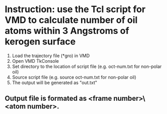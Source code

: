 # Instruction: use the Tcl script for VMD to calculate number of oil atoms within 3 Angstroms of kerogen surface
1. Load the trajectory file (\*gro\) in VMD
2. Open VMD TkConsole
3. Set directory to the location of script file (e.g. oct-num.txt for non-polar oil)
4. Source script file (e.g. source oct-num.txt for non-polar oil)
5. The output will be generated as "out.txt"

## Output file is formated as \<frame number>\ \<atom number>\.
